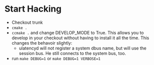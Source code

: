 # Start Hacking

* Checkout trunk
* `cmake .`
* `ccmake .` and change DEVELOP_MODE to True. This allows you to develop in your checkout without having to install it
  all the time. This changes the behavoir slightly:
  * ulatencyd will not register a system dbus name, but will use the session bus. He still connects to the system bus, too.
* run `make DEBUG=1` or `make DEBUG=1 VERBOSE=1`